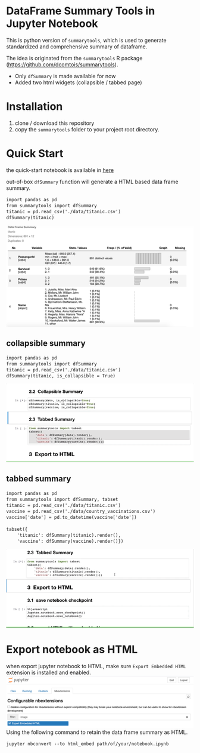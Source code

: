 # DataFrame Summary Tools in Jupyter Notebook

This is python version of `summarytools`, which is used to generate standardized and comprehensive summary of dataframe.

The idea is originated from the `summarytools` R package (https://github.com/dcomtois/summarytools).

* Only `dfSummary` is made available for now
* Added two html widgets (collapsible / tabbed page)

# Installation
1. clone / download this repository
2. copy the `summarytools` folder to your project root directory.

# Quick Start

the quick-start notebook is available in [here](quick-start.ipynb)

out-of-box `dfSummary` function will generate a HTML based data frame summary.

```
import pandas as pd
from summarytools import dfSummary
titanic = pd.read_csv('./data/titanic.csv')
dfSummary(titanic)
```
![](images/dfSummary.png)

## collapsible summary

```
import pandas as pd
from summarytools import dfSummary
titanic = pd.read_csv('./data/titanic.csv')
dfSummary(titanic, is_collapsible = True)
```

![](images/collapsible.gif)

## tabbed summary

```
import pandas as pd
from summarytools import dfSummary, tabset
titanic = pd.read_csv('./data/titanic.csv')
vaccine = pd.read_csv('./data/country_vaccinations.csv')
vaccine['date'] = pd.to_datetime(vaccine['date'])

tabset({
    'titanic': dfSummary(titanic).render(),
    'vaccine': dfSummary(vaccine).render()})
```

![](images/tabbed.gif)

# Export notebook as HTML

when export jupyter notebook to HTML, make sure `Export Embedded HTML
` extension is installed and enabled.
![](images/embedded_html.png)
Using the following command to retain the data frame summary as HTML.
```
jupyter nbconvert --to html_embed path/of/your/notebook.ipynb
```
